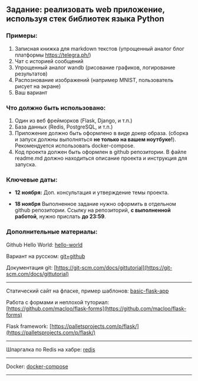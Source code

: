 

## Задание: реализовать web приложение, используя стек библиотек языка Python

### Примеры: 
1) Записная книжка для markdown текстов (упрощенный аналог блог платформы https://telegra.ph/)
2) Чат с историей сообщений 
3) Упрощенный аналог wandb (рисование графиков, логирование результатов)
4) Распознование изображений (например MNIST, пользователь рисует на экране)
5) Ваш вариант

### Что должно быть использовано: 
1. Один из веб фрейморков (Flask, Django, и т.п.)
2. База данных (Redis, PostgreSQL, и т.п.)
3. Приложение должно быть оформлено в виде докер образа. 
(сборка и запуск должны выполняться **не только на вашем ноутбуке!**). Рекомендуется использовать docker-compose.
4. Код проекта должен быть оформлен в github репозитории. В файле readme.md должно находиться описание проекта и инструкция для запуска.

### Ключевые даты:

* **12 ноября:** Доп. консультация и утверждение темы проекта.

* **18 ноября** Выполненное задание нужно оформить в отдельном github репозитории. 
Ссылку на репозиторий, **с выполненной работой**, нужно прислать **до 23:59**. 

### Дополнительные материалы:


Github Hello World: [hello-world](https://guides.github.com/activities/hello-world/)

Вариант на русском: [git+github](http://cs.mipt.ru/python/lessons/lab4.html)

Документация git: [https://git-scm.com/docs/gittutorial](https://git-scm.com/docs/gittutorial)

---

Статический сайт на фласке, пример шаблонов: [basic-flask-app](https://github.com/macloo/basic-flask-app)

Работа с формами и неплохой туториал: [https://github.com/macloo/flask-forms](https://github.com/macloo/flask-forms)

Flask framework: [https://palletsprojects.com/p/flask/](https://palletsprojects.com/p/flask/)

---
Шпаргалка по Redis на хабре: [redis](https://habr.com/ru/post/204354/)

---

Docker: [docker-compose](https://docs.docker.com/engine/docker-overview/)

---
